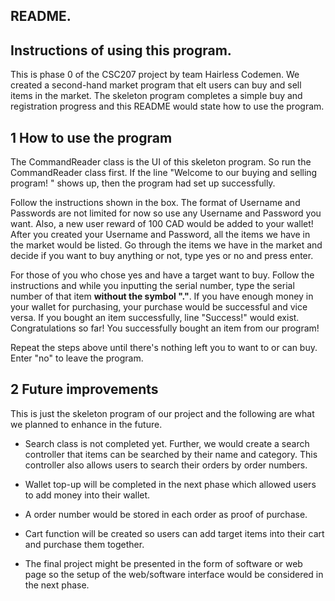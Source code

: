 ## README.

## Instructions of using this program.

This is phase 0 of the CSC207 project by team Hairless Codemen.
We created a second-hand market program that elt users can buy and sell items in the market.
The skeleton program completes a simple buy and registration progress and this README would state how to use the program.

## 1 How to use the program
The CommandReader class is the UI of this skeleton program. So run the CommandReader class first.
If the line "Welcome to our buying and selling program! " shows up, then the program had set up successfully.

Follow the instructions shown in the box.
The format of Username and Passwords are not limited for now so use any Username and Password you want.
Also, a new user reward of 100 CAD would be added to your wallet!
After you created your Username and Password, all the items we have in the market would be listed.
Go through the items we have in the market and decide if you want to buy anything or not, type yes or no and press enter.

For those of you who chose yes and have a target want to buy.
Follow the instructions and while you inputting the serial number, 
type the serial number of that item **without the symbol "."**.
If you have enough money in your wallet for purchasing, your purchase would be successful and vice versa.
If you bought an item successfully, line "Success!" would exist. Congratulations so far!
You successfully bought an item from our program!

Repeat the steps above until there's nothing left you to want to or can buy.
Enter "no" to leave the program.

## 2 Future improvements
This is just the skeleton program of our project and the following are what we planned to enhance in the future.

- Search class is not completed yet.
Further, we would create a search controller that items can be searched by their name and category.
This controller also allows users to search their orders by order numbers.

- Wallet top-up will be completed in the next phase which allowed users to add money into their wallet.

- A order number would be stored in each order as proof of purchase.

- Cart function will be created so users can add target items into their cart and purchase them together.

- The final project might be presented in the form of software or web page so
the setup of the web/software interface would be considered in the next phase. 
